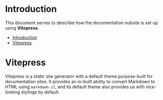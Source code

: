 # Introduction

This document serves to describe how the documentation subsite is set up using **Vitepress**.

- [Introduction](#introduction)
- [Vitepress](#vitepress)

# Vitepress

Vitepress is a static site generator with a default theme purpose-built for documentation sites. It provides an in-built ability to convert Markdown to HTML using `markdown-it`, and its default theme also provides us with nice-looking stylings by default.